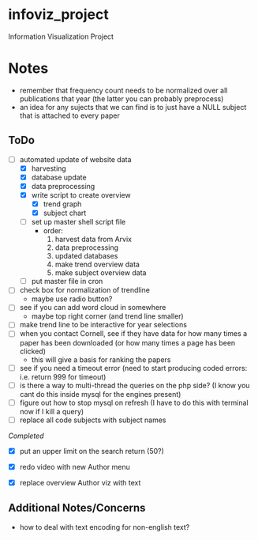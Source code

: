 infoviz_project
===============

Information Visualization Project


Notes
=====

- remember that frequency count needs to be normalized over all publications that year
	(the latter you can probably preprocess)
- an idea for any sujects that we can find is to just have a NULL subject that is attached to every paper


ToDo
----


- [ ] automated update of website data
	- [x] harvesting
	- [x] database update
	- [x] data preprocessing
	- [x] write script to create overview
		- [x] trend graph
		- [x] subject chart
	- [ ] set up master shell script file
		- order:
			1. harvest data from Arvix
			2. data preprocessing
			3. updated databases
			4. make trend overview data 
			5. make subject overview data
	- [ ] put master file in cron
- [ ] check box for normalization of trendline
	- maybe use radio button?
- [ ] see if you can add word cloud in somewhere
	- maybe top right corner (and trend line smaller)
- [ ] make trend line to be interactive for year selections
- [ ] when you contact Cornell, see if they have data for how many times a paper has been downloaded (or how many times a page has been clicked)
	- this will give a basis for ranking the papers
- [ ] see if you need a timeout error (need to start producing coded errors: i.e. return 999 for timeout)
- [ ] is there a way to multi-thread the queries on the php side? (I know you cant do this inside mysql for the engines present)
- [ ] figure out how to stop mysql on refresh (I have to do this with terminal now if I kill a query) 
- [ ] replace all code subjects with subject names

*Completed*
- [x] put an upper limit on the search return (50?)
- [x] redo video with new Author menu
- [x] replace overview Author viz with text

 
Additional Notes/Concerns
-------------------------

- how to deal with text encoding for non-english text?
